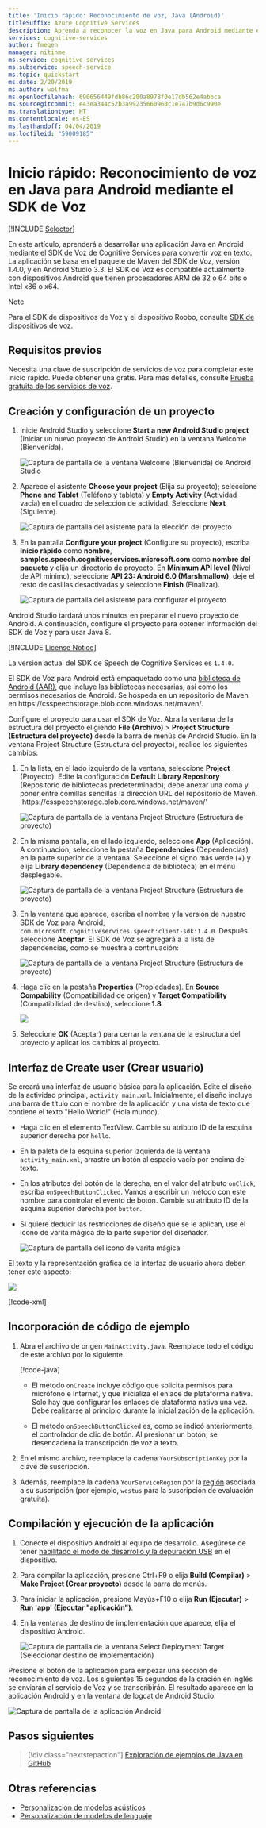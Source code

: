 ```yaml
---
title: 'Inicio rápido: Reconocimiento de voz, Java (Android)'
titleSuffix: Azure Cognitive Services
description: Aprenda a reconocer la voz en Java para Android mediante el SDK de Voz
services: cognitive-services
author: fmegen
manager: nitinme
ms.service: cognitive-services
ms.subservice: speech-service
ms.topic: quickstart
ms.date: 2/20/2019
ms.author: wolfma
ms.openlocfilehash: 690656449fdb86c200a8978f0e17db562e4abbca
ms.sourcegitcommit: e43ea344c52b3a99235660960c1e747b9d6c990e
ms.translationtype: HT
ms.contentlocale: es-ES
ms.lasthandoff: 04/04/2019
ms.locfileid: "59009185"
---
```

# <a name="quickstart-recognize-speech-in-java-on-android-by-using-the-speech-sdk"></a>Inicio rápido: Reconocimiento de voz en Java para Android mediante el SDK de Voz

[!INCLUDE [Selector](../../../includes/cognitive-services-speech-service-quickstart-selector.md)]

En este artículo, aprenderá a desarrollar una aplicación Java en Android mediante el SDK de Voz de Cognitive Services para convertir voz en texto.
La aplicación se basa en el paquete de Maven del SDK de Voz, versión 1.4.0, y en Android Studio 3.3.
El SDK de Voz es compatible actualmente con dispositivos Android que tienen procesadores ARM de 32 o 64 bits o Intel x86 o x64.

> [!NOTE]
> Para el SDK de dispositivos de Voz y el dispositivo Roobo, consulte [SDK de dispositivos de voz](speech-devices-sdk.md).

## <a name="prerequisites"></a>Requisitos previos

Necesita una clave de suscripción de servicios de voz para completar este inicio rápido. Puede obtener una gratis. Para más detalles, consulte [Prueba gratuita de los servicios de voz](get-started.md).

## <a name="create-and-configure-a-project"></a>Creación y configuración de un proyecto

1. Inicie Android Studio y seleccione **Start a new Android Studio project** (Iniciar un nuevo proyecto de Android Studio) en la ventana Welcome (Bienvenida).

    ![Captura de pantalla de la ventana Welcome (Bienvenida) de Android Studio](media/sdk/qs-java-android-01-start-new-android-studio-project.png)

1. Aparece el asistente **Choose your project** (Elija su proyecto); seleccione **Phone and Tablet** (Teléfono y tableta) y **Empty Activity** (Actividad vacía) en el cuadro de selección de actividad. Seleccione **Next** (Siguiente).

   ![Captura de pantalla del asistente para la elección del proyecto](media/sdk/qs-java-android-02-target-android-devices.png)

1. En la pantalla **Configure your project** (Configure su proyecto), escriba **Inicio rápido** como **nombre**, **samples.speech.cognitiveservices.microsoft.com** como **nombre del paquete** y elija un directorio de proyecto. En **Minimum API level** (Nivel de API mínimo), seleccione **API 23: Android 6.0 (Marshmallow)**, deje el resto de casillas desactivadas y seleccione **Finish** (Finalizar).

   ![Captura de pantalla del asistente para configurar el proyecto](media/sdk/qs-java-android-03-create-android-project.png)

Android Studio tardará unos minutos en preparar el nuevo proyecto de Android. A continuación, configure el proyecto para obtener información del SDK de Voz y para usar Java 8.

[!INCLUDE [License Notice](../../../includes/cognitive-services-speech-service-license-notice.md)]

La versión actual del SDK de Speech de Cognitive Services es `1.4.0`.

El SDK de Voz para Android está empaquetado como una [biblioteca de Android (AAR)](https://developer.android.com/studio/projects/android-library), que incluye las bibliotecas necesarias, así como los permisos necesarios de Android.
Se hospeda en un repositorio de Maven en https:\//csspeechstorage.blob.core.windows.net/maven/.

Configure el proyecto para usar el SDK de Voz. Abra la ventana de la estructura del proyecto eligiendo **File (Archivo)** > **Project Structure (Estructura del proyecto)** desde la barra de menús de Android Studio. En la ventana Project Structure (Estructura del proyecto), realice los siguientes cambios:

1. En la lista, en el lado izquierdo de la ventana, seleccione **Project** (Proyecto). Edite la configuración **Default Library Repository** (Repositorio de bibliotecas predeterminado); debe anexar una coma y poner entre comillas sencillas la dirección URL del repositorio de Maven. 'https:\//csspeechstorage.blob.core.windows.net/maven/'

   ![Captura de pantalla de la ventana Project Structure (Estructura de proyecto)](media/sdk/qs-java-android-06-add-maven-repository.png)

1. En la misma pantalla, en el lado izquierdo, seleccione **App** (Aplicación). A continuación, seleccione la pestaña **Dependencies** (Dependencias) en la parte superior de la ventana. Seleccione el signo más verde (+) y elija **Library dependency** (Dependencia de biblioteca) en el menú desplegable.

   ![Captura de pantalla de la ventana Project Structure (Estructura de proyecto)](media/sdk/qs-java-android-07-add-module-dependency.png)

1. En la ventana que aparece, escriba el nombre y la versión de nuestro SDK de Voz para Android, `com.microsoft.cognitiveservices.speech:client-sdk:1.4.0`. Después seleccione **Aceptar**.
   El SDK de Voz se agregará a la lista de dependencias, como se muestra a continuación:

   ![Captura de pantalla de la ventana Project Structure (Estructura de proyecto)](media/sdk/qs-java-android-08-dependency-added-1.0.0.png)

1. Haga clic en la pestaña **Properties** (Propiedades). En **Source Compability** (Compatibilidad de origen) y **Target Compatibility** (Compatibilidad de destino), seleccione **1.8**.

   ![](media/sdk/qs-java-android-09-dependency-added.png)

1. Seleccione **OK** (Aceptar) para cerrar la ventana de la estructura del proyecto y aplicar los cambios al proyecto.

## <a name="create-user-interface"></a>Interfaz de Create user (Crear usuario)

Se creará una interfaz de usuario básica para la aplicación. Edite el diseño de la actividad principal, `activity_main.xml`. Inicialmente, el diseño incluye una barra de título con el nombre de la aplicación y una vista de texto que contiene el texto "Hello World!" (Hola mundo).

* Haga clic en el elemento TextView. Cambie su atributo ID de la esquina superior derecha por `hello`.

* En la paleta de la esquina superior izquierda de la ventana `activity_main.xml`, arrastre un botón al espacio vacío por encima del texto.

* En los atributos del botón de la derecha, en el valor del atributo `onClick`, escriba `onSpeechButtonClicked`. Vamos a escribir un método con este nombre para controlar el evento de botón.  Cambie su atributo ID de la esquina superior derecha por `button`.

* Si quiere deducir las restricciones de diseño que se le aplican, use el icono de varita mágica de la parte superior del diseñador.

  ![Captura de pantalla del icono de varita mágica](media/sdk/qs-java-android-10-infer-layout-constraints.png)

El texto y la representación gráfica de la interfaz de usuario ahora deben tener este aspecto:

![](media/sdk/qs-java-android-11-gui.png)

[!code-xml[](~/samples-cognitive-services-speech-sdk/quickstart/java-android/app/src/main/res/layout/activity_main.xml)]

## <a name="add-sample-code"></a>Incorporación de código de ejemplo

1. Abra el archivo de origen `MainActivity.java`. Reemplace todo el código de este archivo por lo siguiente.

   [!code-java[](~/samples-cognitive-services-speech-sdk/quickstart/java-android/app/src/main/java/com/microsoft/cognitiveservices/speech/samples/quickstart/MainActivity.java#code)]

   * El método `onCreate` incluye código que solicita permisos para micrófono e Internet, y que inicializa el enlace de plataforma nativa. Solo hay que configurar los enlaces de plataforma nativa una vez. Debe realizarse al principio durante la inicialización de la aplicación.

   * El método `onSpeechButtonClicked` es, como se indicó anteriormente, el controlador de clic de botón. Al presionar un botón, se desencadena la transcripción de voz a texto.

1. En el mismo archivo, reemplace la cadena `YourSubscriptionKey` por la clave de suscripción.

1. Además, reemplace la cadena `YourServiceRegion` por la [región](regions.md) asociada a su suscripción (por ejemplo, `westus` para la suscripción de evaluación gratuita).

## <a name="build-and-run-the-app"></a>Compilación y ejecución de la aplicación

1. Conecte el dispositivo Android al equipo de desarrollo. Asegúrese de tener [habilitado el modo de desarrollo y la depuración USB](https://developer.android.com/studio/debug/dev-options) en el dispositivo.

1. Para compilar la aplicación, presione Ctrl+F9 o elija **Build (Compilar)** > **Make Project (Crear proyecto)** desde la barra de menús.

1. Para iniciar la aplicación, presione Mayús+F10 o elija **Run (Ejecutar)** > **Run 'app' (Ejecutar "aplicación")**.

1. En la ventanas de destino de implementación que aparece, elija el dispositivo Android.

   ![Captura de pantalla de la ventana Select Deployment Target (Seleccionar destino de implementación)](media/sdk/qs-java-android-12-deploy.png)

Presione el botón de la aplicación para empezar una sección de reconocimiento de voz. Los siguientes 15 segundos de la oración en inglés se enviarán al servicio de Voz y se transcribirán. El resultado aparece en la aplicación Android y en la ventana de logcat de Android Studio.

![Captura de pantalla de la aplicación Android](media/sdk/qs-java-android-13-gui-on-device.png)

## <a name="next-steps"></a>Pasos siguientes

> [!div class="nextstepaction"]
> [Exploración de ejemplos de Java en GitHub](https://aka.ms/csspeech/samples)

## <a name="see-also"></a>Otras referencias

- [Personalización de modelos acústicos](how-to-customize-acoustic-models.md)
- [Personalización de modelos de lenguaje](how-to-customize-language-model.md)
